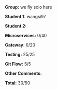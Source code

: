 **Group:** we fly solo here

**Student 1:** wangsi97

**Student 2:** 

**Microservices:** 0/40

**Gateway:** 0/20

**Testing:** 25/25

**Git Flow:** 5/5

**Other Comments:** 


**Total:** 30/90

